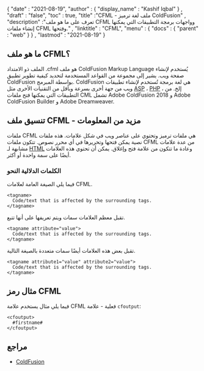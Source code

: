 {
  "date" : "2021-08-19",
  "author" : {
    "display_name" : "Kashif Iqbal"
} ,
  "draft" : "false",
  "toc" : true,
  "title" :"CFML - ملف لغة ترميز ColdFusion" ,
  "description" :"تعرف على ما هو ملف CFML وواجهات برمجة التطبيقات التي يمكنها إنشاء ملفات CFML وفتحها." ,
  "linktitle" : "CFML",
  "menu" : {
    "docs" : {
      "parent" : "web"
}
} ,
  "lastmod" : "2021-08-19"
}

## ما هو ملف CFML؟

الملف ذو الامتداد .cfml هو ملف ColdFusion Markup Language يُستخدم لإنشاء صفحة ويب. يشير إلى مجموعة من القواعد المستخدمة لتحديد كيفية تطوير تطبيق ColdFusion بواسطة المبرمج. ColdFusion هي لغة برمجة تُستخدم لإنشاء تطبيقات ويب من جهة أخرى بسرعة وبأقل من التقنيات الأخرى مثل [ASP](/ar/web/asp/) ، [PHP](/ar/programming/php/) ، إلخ. من التطبيقات التي يمكنها فتح ملفات CML تشمل Adobe ColdFusion 2018 و Adobe ColdFusion Builder و Adobe Dreamweaver.

## تنسيق ملف CFML - مزيد من المعلومات

ملفات CFML هي ملفات ترميز وتحتوي على عناصر ويب في شكل علامات. هذه ملفات نصية يمكن فتحها وتحريرها في أي محرر نصوص. تتكون ملفات CFML من عدة علامات مشابهة لـ [HTML](/ar/web/html/) وعادة ما تتكون من علامة فتح وإغلاق. يمكن أن تحتوي هذه العلامات أيضًا على سمة واحدة أو أكثر.

### الكلمات الدلالية النحو

فيما يلي الصيغة العامة لعلامات CFML.

```
<tagname>
  Code/text that is affected by the surrounding tags.
</tagname>
```

تقبل معظم العلامات سمات ويتم تعريفها على أنها تتبع.

```
<tagname attribute="value">
  Code/text that is affected by the surrounding tags.
</tagname>
```

تقبل بعض هذه العلامات أيضًا سمات متعددة بالصيغة التالية.

```
<tagname attribute1="value" attribute2="value">
  Code/text that is affected by the surrounding tags.
</tagname>
```

## مثال رمز CFML

فيما يلي مثال يستخدم علامة CFML فعلية - علامة `cfoutput`:

```
<cfoutput>
  #firstname#
</cfoutput>
```

## مراجع

* [ColdFusion](https://www.quackit.com/coldfusion/tutorial/)

